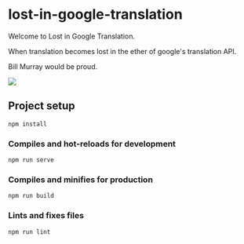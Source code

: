 # lost-in-google-translation

Welcome to Lost in Google Translation.

When translation becomes lost in the ether of google's translation API.

Bill Murray would be proud.

![](https://user-images.githubusercontent.com/14803518/44297898-1f317680-a2d1-11e8-9804-ea47a648b6d5.jpg)

## Project setup

```
npm install
```

### Compiles and hot-reloads for development

```
npm run serve
```

### Compiles and minifies for production

```
npm run build
```

### Lints and fixes files

```
npm run lint
```

